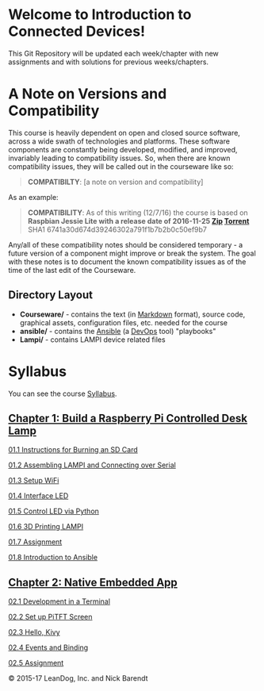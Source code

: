 # Welcome to Introduction to Connected Devices!

This Git Repository will be updated each week/chapter with new assignments and with solutions for previous weeks/chapters.

# A Note on Versions and Compatibility

This course is heavily dependent on open and closed source software, across a wide swath of technologies and platforms.  These software components are constantly being developed, modified, and improved, invariably leading to compatibility issues.  So, when there are known compatibility issues, they will be called out in the courseware like so:

> **COMPATIBILTY**: \[a note on version and compatibility\]

As an example:

> **COMPATIBILITY**: As of this writing (12/7/16) the course is based on
**Raspbian Jessie Lite with a release date of 2016-11-25 [Zip](https://downloads.raspberrypi.org/raspbian_lite/images/raspbian_lite-2016-11-29/2016-11-25-raspbian-jessie-lite.zip) [Torrent](https://downloads.raspberrypi.org/raspbian_lite/images/raspbian_lite-2016-11-29/2016-11-25-raspbian-jessie-lite.zip.torrent)**
SHA1 6741a30d674d39246302a791f1b7b2b0c50ef9b7

Any/all of these compatibility notes should be considered temporary - a future version of a component might improve or break the system.  The goal with these notes is to document the known compatibility issues as of the time of the last edit of the Courseware.

## Directory Layout
* **Courseware/** - contains the text (in [Markdown](https://daringfireball.net/projects/markdown/) format), source code, graphical assets, configuration files, etc. needed for the course
* **ansible/** - contains the [Ansible](https://www.ansible.com/) (a [DevOps](https://en.wikipedia.org/wiki/DevOps) tool) "playbooks"
* **Lampi/** - contains LAMPI device related files

# Syllabus
You can see the course [Syllabus](syllabus.md).


## [Chapter 1: Build a Raspberry Pi Controlled Desk Lamp](Courseware/01.1_Burning_an_SD_Card_Image/README.md)

[01.1 Instructions for Burning an SD Card](Courseware/01.1_Burning_an_SD_Card_Image/README.md)

[01.2 Assembling LAMPI and Connecting over Serial](Courseware/01.2_Assemble_LAMPI_and_Serial_Connection/README.md)

[01.3 Setup WiFi](Courseware/01.3_Set_Up_Wifi/README.md)

[01.4 Interface LED](Courseware/01.4_Interface_LED/README.md)

[01.5 Control LED via Python](Courseware/01.5_Control_LED_via_Python_Script/README.md)

[01.6 3D Printing LAMPI](Courseware/01.6_3D_Printing/README.md)

[01.7 Assignment](Courseware/01.7_Assignment/README.md)

[01.8 Introduction to Ansible](Courseware/01.8_Ansible_Introduction/README.md)

## [Chapter 2: Native Embedded App](Courseware/02.1_Development_in_a_Terminal/README.md)

[02.1 Development in a Terminal](Courseware/02.1_Development_in_a_Terminal/README.md)

[02.2 Set up PiTFT Screen](Courseware/02.2_Set_up_PiTFT_Screen/README.md)

[02.3 Hello, Kivy](Courseware/02.3_Hello_Kivy/README.md)

[02.4 Events and Binding](Courseware/02.4_Events_and_Binding/README.md)

[02.5 Assignment](Courseware/02.5_Assignment/README.md)

&copy; 2015-17 LeanDog, Inc. and Nick Barendt
